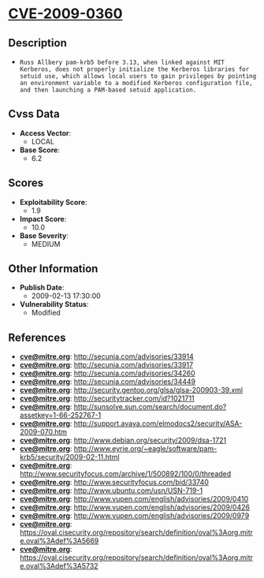 
# [CVE-2009-0360](http://secunia.com/advisories/33914)

## Description

- `Russ Allbery pam-krb5 before 3.13, when linked against MIT Kerberos, does not properly initialize the Kerberos libraries for setuid use, which allows local users to gain privileges by pointing an environment variable to a modified Kerberos configuration file, and then launching a PAM-based setuid application.`

## Cvss Data

- **Access Vector**:
  - LOCAL
- **Base Score**:
  - 6.2

## Scores

- **Exploitability Score**:
  - 1.9
- **Impact Score**:
  - 10.0
- **Base Severity**:
  - MEDIUM

## Other Information

- **Publish Date**:
  - 2009-02-13 17:30:00
- **Vulnerability Status**:
  - Modified

## References

- **cve@mitre.org**: http://secunia.com/advisories/33914
- **cve@mitre.org**: http://secunia.com/advisories/33917
- **cve@mitre.org**: http://secunia.com/advisories/34260
- **cve@mitre.org**: http://secunia.com/advisories/34449
- **cve@mitre.org**: http://security.gentoo.org/glsa/glsa-200903-39.xml
- **cve@mitre.org**: http://securitytracker.com/id?1021711
- **cve@mitre.org**: http://sunsolve.sun.com/search/document.do?assetkey=1-66-252767-1
- **cve@mitre.org**: http://support.avaya.com/elmodocs2/security/ASA-2009-070.htm
- **cve@mitre.org**: http://www.debian.org/security/2009/dsa-1721
- **cve@mitre.org**: http://www.eyrie.org/~eagle/software/pam-krb5/security/2009-02-11.html
- **cve@mitre.org**: http://www.securityfocus.com/archive/1/500892/100/0/threaded
- **cve@mitre.org**: http://www.securityfocus.com/bid/33740
- **cve@mitre.org**: http://www.ubuntu.com/usn/USN-719-1
- **cve@mitre.org**: http://www.vupen.com/english/advisories/2009/0410
- **cve@mitre.org**: http://www.vupen.com/english/advisories/2009/0426
- **cve@mitre.org**: http://www.vupen.com/english/advisories/2009/0979
- **cve@mitre.org**: https://oval.cisecurity.org/repository/search/definition/oval%3Aorg.mitre.oval%3Adef%3A5669
- **cve@mitre.org**: https://oval.cisecurity.org/repository/search/definition/oval%3Aorg.mitre.oval%3Adef%3A5732
